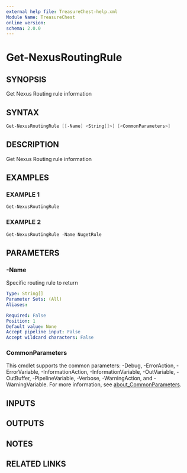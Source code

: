 ```yaml
---
external help file: TreasureChest-help.xml
Module Name: TreasureChest
online version:
schema: 2.0.0
---
```


# Get-NexusRoutingRule

## SYNOPSIS

Get Nexus Routing rule information

## SYNTAX

```powershell
Get-NexusRoutingRule [[-Name] <String[]>] [<CommonParameters>]
```

## DESCRIPTION

Get Nexus Routing rule information

## EXAMPLES

### EXAMPLE 1

```powershell
Get-NexusRoutingRule
```

### EXAMPLE 2

```powershell
Get-NexusRoutingRule -Name NugetRule
```

## PARAMETERS

### -Name

Specific routing rule to return

```yaml
Type: String[]
Parameter Sets: (All)
Aliases:

Required: False
Position: 1
Default value: None
Accept pipeline input: False
Accept wildcard characters: False
```

### CommonParameters

This cmdlet supports the common parameters: -Debug, -ErrorAction, -ErrorVariable, -InformationAction, -InformationVariable, -OutVariable, -OutBuffer, -PipelineVariable, -Verbose, -WarningAction, and -WarningVariable. For more information, see [about_CommonParameters](http://go.microsoft.com/fwlink/?LinkID=113216).

## INPUTS

## OUTPUTS

## NOTES

## RELATED LINKS
